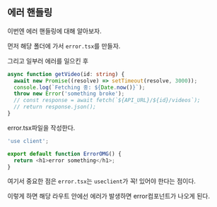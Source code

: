 ## 에러 핸들링

이번엔 에러 핸들링에 대해 알아보자.

먼저 해당 폴더에 가서 `error.tsx`를 만들자.

그리고 일부러 에러를 일으킨 후

```typescript
async function getVideo(id: string) {
  await new Promise((resolve) => setTimeout(resolve, 3000));
  console.log(`Fetching 중: ${Date.now()}`);
  throw new Error('something broke');
  // const response = await fetch(`${API_URL}/${id}/videos`);
  // return response.json();
}
```

error.tsx파일을 작성한다.

```typescript
'use client';

export default function ErrorOMG() {
  return <h1>error something</h1>;
}
```

여기서 중요한 점은 `error.tsx`는 `useclient`가 꼭! 있어야 한다는 점이다.

이렇게 하면 해당 라우트 안에선 에러가 발생하면 error컴포넌트가 나오게 된다.
